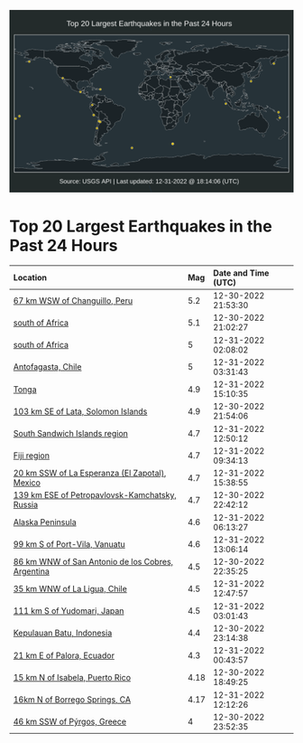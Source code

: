 ![Map](./map.png)

# Top 20 Largest Earthquakes in the Past 24 Hours

| Location | Mag | Date and Time (UTC) |
|:---|:---|:---|
| [67 km WSW of Changuillo, Peru](https://earthquake.usgs.gov/earthquakes/eventpage/us7000j14p) | 5.2 | 12-30-2022 21:53:30 |
| [south of Africa](https://earthquake.usgs.gov/earthquakes/eventpage/us7000j14a) | 5.1 | 12-30-2022 21:02:27 |
| [south of Africa](https://earthquake.usgs.gov/earthquakes/eventpage/us7000j15u) | 5 | 12-31-2022 02:08:02 |
| [Antofagasta, Chile](https://earthquake.usgs.gov/earthquakes/eventpage/us7000j15y) | 5 | 12-31-2022 03:31:43 |
| [Tonga](https://earthquake.usgs.gov/earthquakes/eventpage/us7000j19e) | 4.9 | 12-31-2022 15:10:35 |
| [103 km SE of Lata, Solomon Islands](https://earthquake.usgs.gov/earthquakes/eventpage/us7000j14t) | 4.9 | 12-30-2022 21:54:06 |
| [South Sandwich Islands region](https://earthquake.usgs.gov/earthquakes/eventpage/us7000j18u) | 4.7 | 12-31-2022 12:50:12 |
| [Fiji region](https://earthquake.usgs.gov/earthquakes/eventpage/us7000j17s) | 4.7 | 12-31-2022 09:34:13 |
| [20 km SSW of La Esperanza (El Zapotal), Mexico](https://earthquake.usgs.gov/earthquakes/eventpage/us7000j19l) | 4.7 | 12-31-2022 15:38:55 |
| [139 km ESE of Petropavlovsk-Kamchatsky, Russia](https://earthquake.usgs.gov/earthquakes/eventpage/us7000j154) | 4.7 | 12-30-2022 22:42:12 |
| [Alaska Peninsula](https://earthquake.usgs.gov/earthquakes/eventpage/us7000j16q) | 4.6 | 12-31-2022 06:13:27 |
| [99 km S of Port-Vila, Vanuatu](https://earthquake.usgs.gov/earthquakes/eventpage/us7000j18y) | 4.6 | 12-31-2022 13:06:14 |
| [86 km WNW of San Antonio de los Cobres, Argentina](https://earthquake.usgs.gov/earthquakes/eventpage/us7000j152) | 4.5 | 12-30-2022 22:35:25 |
| [35 km WNW of La Ligua, Chile](https://earthquake.usgs.gov/earthquakes/eventpage/us7000j18l) | 4.5 | 12-31-2022 12:47:57 |
| [111 km S of Yudomari, Japan](https://earthquake.usgs.gov/earthquakes/eventpage/us7000j15x) | 4.5 | 12-31-2022 03:01:43 |
| [Kepulauan Batu, Indonesia](https://earthquake.usgs.gov/earthquakes/eventpage/us7000j15a) | 4.4 | 12-30-2022 23:14:38 |
| [21 km E of Palora, Ecuador](https://earthquake.usgs.gov/earthquakes/eventpage/us7000j15l) | 4.3 | 12-31-2022 00:43:57 |
| [15 km N of Isabela, Puerto Rico](https://earthquake.usgs.gov/earthquakes/eventpage/pr2022364001) | 4.18 | 12-30-2022 18:49:25 |
| [16km N of Borrego Springs, CA](https://earthquake.usgs.gov/earthquakes/eventpage/ci40151807) | 4.17 | 12-31-2022 12:12:26 |
| [46 km SSW of Pýrgos, Greece](https://earthquake.usgs.gov/earthquakes/eventpage/us7000j15e) | 4 | 12-30-2022 23:52:35 |
